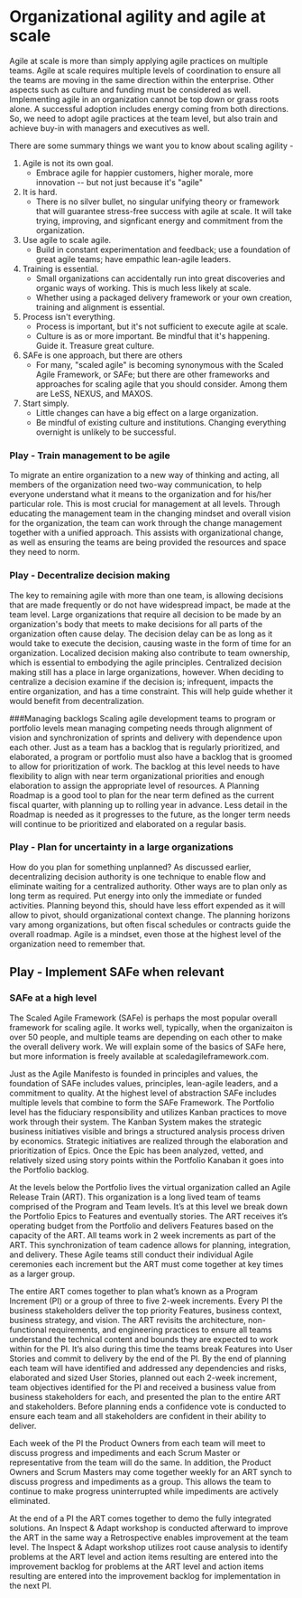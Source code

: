 # Organizational agility and agile at scale

Agile at scale is more than simply applying agile practices on multiple teams. Agile at scale requires multiple levels of coordination to ensure all the teams are moving in the same direction within the enterprise. Other aspects such as culture and funding must be considered as well. Implementing agile in an organization cannot be top down or grass roots alone. A successful adoption includes energy coming from both directions. So, we need to adopt agile practices at the team level, but also train and achieve buy-in with managers and executives as well.

There are some summary things we want you to know about scaling agility -

1. Agile is not its own goal.
    * Embrace agile for happier customers, higher morale, more innovation -- but not just because it's "agile"
2. It is hard.
    * There is no silver bullet, no singular unifying theory or framework that will guarantee stress-free success 
     with agile at scale. It will take trying, improving, and signficant energy and commitment from the organization.
3. Use agile to scale agile.
    * Build in constant experimentation and feedback; use a foundation of great agile teams; have empathic lean-agile leaders.
4. Training is essential.
    * Small organizations can accidentally run into great discoveries and organic ways of working. This is much less likely at scale.
    * Whether using a packaged delivery framework or your own creation, training and alignment is essential.
5. Process isn't everything.
    * Process is important, but it's not sufficient to execute agile at scale. 
    * Culture is as or more important. Be mindful that it's happening. Guide it. Treasure great culture.
6. SAFe is one approach, but there are others
    * For many, "scaled agile" is becoming synonymous with the Scaled Agile Framework, or SAFe; but there are other frameworks and 
     approaches for scaling agile that you should consider. Among them are LeSS, NEXUS, and MAXOS.
7. Start simply.
    * Little changes can have a big effect on a large organization.
    * Be mindful of existing culture and institutions. Changing everything overnight is unlikely to be successful.



### Play - Train management to be agile
To migrate an entire organization to a new way of thinking and acting, all members of the organization need two-way communication, to help everyone understand what it means to the organization and for his/her particular role.  This is most crucial for management at all levels.  Through educating the management team in the changing mindset and overall vision for the organization, the team can work through the change management together with a unified approach.  This assists with organizational change, as well as ensuring the teams are being provided the resources and space they need to norm.

### Play - Decentralize decision making
The key to remaining agile with more than one team, is allowing decisions that are made frequently or do not have widespread impact, be made at the team level.  Large organizations that require all decision to be made by an organization's body that meets to make decisions for all parts of the organization often cause delay.  The decision delay can be as long as it would take to execute the decision, causing waste in the form of time for an organization.  Localized decision making also contribute to team ownership, which is essential to embodying the agile principles.  Centralized decision making still has a place in large organizations, however.  When deciding to centralize a decision examine if the decision is; infrequent, impacts the entire organization, and has a time constraint.  This will help guide whether it would benefit from decentralization.

###Managing backlogs
Scaling agile development teams to program or portfolio levels mean managing competing needs through alignment of vision and synchronization of sprints and delivery with dependence upon each other.  Just as a team has a backlog that is regularly prioritized, and elaborated, a  program or portfolio must also have a backlog that is groomed to allow for prioritization of work. The backlog at this level needs to have flexibility to align with near term organizational priorities and enough elaboration to assign the appropriate level of resources.  A Planning Roadmap is a good tool to plan for the near term defined as the current fiscal quarter, with planning up to rolling year in advance.  Less detail in the Roadmap is needed as it progresses to the future, as the longer term needs will continue to be prioritized and elaborated on a regular basis.

### Play - Plan for uncertainty in a large organizations
How do you plan for something unplanned?  As discussed earlier, decentralizing decision authority is one technique to enable flow and eliminate waiting for a centralized authority.  Other ways are to plan only as long term as required. Put energy into only the immediate or funded activities.  Planning beyond this, should have less effort expended as it will allow to pivot, should organizational context change. The planning horizons vary among organizations, but often fiscal schedules or contracts guide the overall roadmap.  Agile is a mindset, even those at the highest level of the organization need to remember that.

## Play - Implement SAFe when relevant

### SAFe at a high level
The Scaled Agile Framework (SAFe) is perhaps the most popular overall framework for scaling agile. It works well, typically,
when the organizaiton is over 50 people, and multiple teams are depending on each other to make the overall delivery work. 
We will explain some of the basics of SAFe here, but more information is freely available at scaledagileframework.com.

Just as the Agile Manifesto is founded in principles and values, the foundation of SAFe includes
values, principles, lean-agile leaders, and a commitment to quality. At the highest level of abstraction
SAFe includes multiple levels that combine to form the SAFe Framework. The Portfolio level has the
fiduciary responsibility and utilizes Kanban practices to move work through their system. The Kanban
System makes the strategic business initiatives visible and brings a structured analysis process driven
by economics. Strategic initiatives are realized through the elaboration and prioritization of Epics.
Once the Epic has been analyzed, vetted, and relatively sized using story points within the Portfolio
Kanaban it goes into the Portfolio backlog. 

At the levels below the Portfolio lives the virtual organization called an Agile Release Train (ART). This
organization is a long lived team of teams comprised of the Program and Team levels. It’s at this level
we break down the Portfolio Epics to Features and eventually stories. The ART receives it’s operating
budget from the Portfolio and delivers Features based on the capacity of the ART. All teams work in 2
week increments as part of the ART. This synchronization of team cadence allows for planning,
integration, and delivery. These Agile teams still conduct their individual Agile ceremonies each
increment but the ART must come together at key times as a larger group. 

The entire ART comes together to plan what’s known as a Program Increment (PI) or a group of three
to five 2-week increments. Every PI the business stakeholders deliver the top priority Features,
business context, business strategy, and vision. The ART revisits the architecture, non-functional
requirements, and engineering practices to ensure all teams understand the technical content and
bounds they are expected to work within for the PI. It’s also during this time the teams break Features
into User Stories and commit to delivery by the end of the PI. By the end of planning each team will
have identified and addressed any dependencies and risks, elaborated and sized User Stories,
planned out each 2-week increment, team objectives identified for the PI and received a business
value from business stakeholders for each, and presented the plan to the entire ART and
stakeholders. Before planning ends a confidence vote is conducted to ensure each team and all
stakeholders are confident in their ability to deliver.

Each week of the PI the Product Owners from each team will meet to discuss progress and
impediments and each Scrum Master or representative from the team will do the same. In addition,
the Product Owners and Scrum Masters may come together weekly for an ART synch to discuss
progress and impediments as a group. This allows the team to continue to make progress
uninterrupted while impediments are actively eliminated.

At the end of a PI the ART comes together to demo the fully integrated solutions. An Inspect & Adapt
workshop is conducted afterward to improve the ART in the same way a Retrospective enables
improvement at the team level. The Inspect & Adapt workshop utilizes root cause analysis to identify
problems at the ART level and action items resulting are entered into the improvement backlog for
problems at the ART level and action items resulting are entered into the improvement backlog for
implementation in the next PI.
